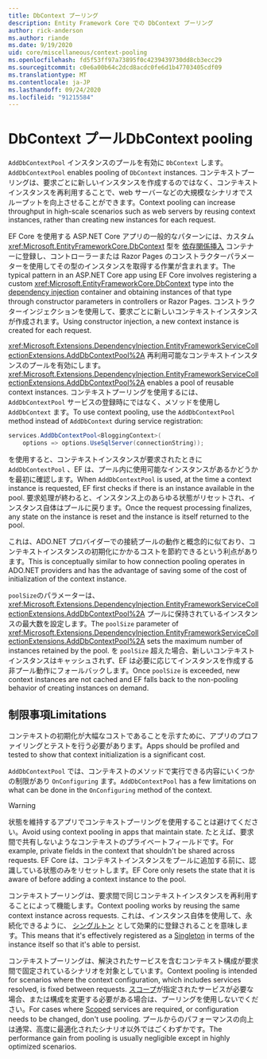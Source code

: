```yaml
---
title: DbContext プーリング
description: Entity Framework Core での DbContext プーリング
author: rick-anderson
ms.author: riande
ms.date: 9/19/2020
uid: core/miscellaneous/context-pooling
ms.openlocfilehash: fd5f53ff97a73895f0c4239439730dd8cb3ecc29
ms.sourcegitcommit: c0e6a00b64c2dcd8acdc0fe6d1b47703405cdf09
ms.translationtype: MT
ms.contentlocale: ja-JP
ms.lasthandoff: 09/24/2020
ms.locfileid: "91215584"
---
```

# <a name="dbcontext-pooling"></a><span data-ttu-id="3f351-103">DbContext プール</span><span class="sxs-lookup"><span data-stu-id="3f351-103">DbContext pooling</span></span>

<span data-ttu-id="3f351-104">`AddDbContextPool` インスタンスのプールを有効に `DbContext` します。</span><span class="sxs-lookup"><span data-stu-id="3f351-104">`AddDbContextPool` enables pooling of `DbContext` instances.</span></span> <span data-ttu-id="3f351-105">コンテキストプーリングは、要求ごとに新しいインスタンスを作成するのではなく、コンテキストインスタンスを再利用することで、web サーバーなどの大規模なシナリオでスループットを向上させることができます。</span><span class="sxs-lookup"><span data-stu-id="3f351-105">Context pooling can increase throughput in high-scale scenarios such as web servers by reusing context instances, rather than creating new instances for each request.</span></span>

<span data-ttu-id="3f351-106">EF Core を使用する ASP.NET Core アプリの一般的なパターンには、カスタム <xref:Microsoft.EntityFrameworkCore.DbContext> 型を [依存関係挿入](/aspnet/core/fundamentals/dependency-injection) コンテナーに登録し、コントローラーまたは Razor Pages のコンストラクターパラメーターを使用してその型のインスタンスを取得する作業が含まれます。</span><span class="sxs-lookup"><span data-stu-id="3f351-106">The typical pattern in an ASP.NET Core app using EF Core involves registering a custom <xref:Microsoft.EntityFrameworkCore.DbContext> type into the [dependency injection](/aspnet/core/fundamentals/dependency-injection) container and obtaining instances of that type through constructor parameters in controllers or Razor Pages.</span></span> <span data-ttu-id="3f351-107">コンストラクターインジェクションを使用して、要求ごとに新しいコンテキストインスタンスが作成されます。</span><span class="sxs-lookup"><span data-stu-id="3f351-107">Using constructor injection, a new context instance is created for each request.</span></span>

<span data-ttu-id="3f351-108"><xref:Microsoft.Extensions.DependencyInjection.EntityFrameworkServiceCollectionExtensions.AddDbContextPool%2A> 再利用可能なコンテキストインスタンスのプールを有効にします。</span><span class="sxs-lookup"><span data-stu-id="3f351-108"><xref:Microsoft.Extensions.DependencyInjection.EntityFrameworkServiceCollectionExtensions.AddDbContextPool%2A> enables a pool of reusable context instances.</span></span> <span data-ttu-id="3f351-109">コンテキストプーリングを使用するには、 `AddDbContextPool` サービスの登録時にではなく、メソッドを使用し `AddDbContext` ます。</span><span class="sxs-lookup"><span data-stu-id="3f351-109">To use context pooling, use the `AddDbContextPool` method instead of `AddDbContext` during service registration:</span></span>

``` csharp
services.AddDbContextPool<BloggingContext>(
    options => options.UseSqlServer(connectionString));
```

<span data-ttu-id="3f351-110">を使用すると、コンテキストインスタンスが要求されたときに `AddDbContextPool` 、EF は、プール内に使用可能なインスタンスがあるかどうかを最初に確認します。</span><span class="sxs-lookup"><span data-stu-id="3f351-110">When `AddDbContextPool` is used, at the time a context instance is requested, EF first checks if there is an instance available in the pool.</span></span> <span data-ttu-id="3f351-111">要求処理が終わると、インスタンス上のあらゆる状態がリセットされ、インスタンス自体はプールに戻ります。</span><span class="sxs-lookup"><span data-stu-id="3f351-111">Once the request processing finalizes, any state on the instance is reset and the instance is itself returned to the pool.</span></span>

<span data-ttu-id="3f351-112">これは、ADO.NET プロバイダーでの接続プールの動作と概念的に似ており、コンテキストインスタンスの初期化にかかるコストを節約できるという利点があります。</span><span class="sxs-lookup"><span data-stu-id="3f351-112">This is conceptually similar to how connection pooling operates in ADO.NET providers and has the advantage of saving some of the cost of initialization of the context instance.</span></span>

<span data-ttu-id="3f351-113">`poolSize`のパラメーターは、 <xref:Microsoft.Extensions.DependencyInjection.EntityFrameworkServiceCollectionExtensions.AddDbContextPool%2A> プールに保持されているインスタンスの最大数を設定します。</span><span class="sxs-lookup"><span data-stu-id="3f351-113">The `poolSize` parameter of <xref:Microsoft.Extensions.DependencyInjection.EntityFrameworkServiceCollectionExtensions.AddDbContextPool%2A> sets the maximum number of instances retained by the pool.</span></span> <span data-ttu-id="3f351-114">を `poolSize` 超えた場合、新しいコンテキストインスタンスはキャッシュされず、EF は必要に応じてインスタンスを作成する非プール動作にフォールバックします。</span><span class="sxs-lookup"><span data-stu-id="3f351-114">Once `poolSize` is exceeded, new context instances are not cached and  EF falls back to the non-pooling behavior of creating instances on demand.</span></span>

## <a name="limitations"></a><span data-ttu-id="3f351-115">制限事項</span><span class="sxs-lookup"><span data-stu-id="3f351-115">Limitations</span></span>

<span data-ttu-id="3f351-116">コンテキストの初期化が大幅なコストであることを示すために、アプリのプロファイリングとテストを行う必要があります。</span><span class="sxs-lookup"><span data-stu-id="3f351-116">Apps should be profiled and tested to show that context initialization is a significant cost.</span></span>

<span data-ttu-id="3f351-117">`AddDbContextPool` では、コンテキストのメソッドで実行できる内容にいくつかの制限があり `OnConfiguring` ます。</span><span class="sxs-lookup"><span data-stu-id="3f351-117">`AddDbContextPool` has a few limitations on what can be done in the `OnConfiguring` method of the context.</span></span>

> [!WARNING]  
> <span data-ttu-id="3f351-118">状態を維持するアプリでコンテキストプーリングを使用することは避けてください。</span><span class="sxs-lookup"><span data-stu-id="3f351-118">Avoid using context pooling in apps that maintain state.</span></span> <span data-ttu-id="3f351-119">たとえば、要求間で共有しないようなコンテキストのプライベートフィールドです。</span><span class="sxs-lookup"><span data-stu-id="3f351-119">For example, private fields in the context that shouldn't be shared across requests.</span></span> <span data-ttu-id="3f351-120">EF Core は、コンテキストインスタンスをプールに追加する前に、認識している状態のみをリセットします。</span><span class="sxs-lookup"><span data-stu-id="3f351-120">EF Core only resets the state that it is aware of before adding a context instance to the pool.</span></span>

<span data-ttu-id="3f351-121">コンテキストプーリングは、要求間で同じコンテキストインスタンスを再利用することによって機能します。</span><span class="sxs-lookup"><span data-stu-id="3f351-121">Context pooling works by reusing the same context instance across requests.</span></span> <span data-ttu-id="3f351-122">これは、インスタンス自体を使用して、永続化できるように、 [シングルトン](/aspnet/core/fundamentals/dependency-injection#service-lifetimes) として効果的に登録されることを意味します。</span><span class="sxs-lookup"><span data-stu-id="3f351-122">This means that it's effectively registered as a [Singleton](/aspnet/core/fundamentals/dependency-injection#service-lifetimes) in terms of the instance itself so that it's able to persist.</span></span>

<span data-ttu-id="3f351-123">コンテキストプーリングは、解決されたサービスを含むコンテキスト構成が要求間で固定されているシナリオを対象としています。</span><span class="sxs-lookup"><span data-stu-id="3f351-123">Context pooling is intended for scenarios where the context configuration, which includes services resolved, is fixed between requests.</span></span> <span data-ttu-id="3f351-124">[スコープ](/aspnet/core/fundamentals/dependency-injection#service-lifetimes)が指定されたサービスが必要な場合、または構成を変更する必要がある場合は、プーリングを使用しないでください。</span><span class="sxs-lookup"><span data-stu-id="3f351-124">For cases where [Scoped](/aspnet/core/fundamentals/dependency-injection#service-lifetimes) services are required, or configuration needs to be changed, don't use pooling.</span></span> <span data-ttu-id="3f351-125">プールからのパフォーマンスの向上は通常、高度に最適化されたシナリオ以外ではごくわずかです。</span><span class="sxs-lookup"><span data-stu-id="3f351-125">The performance gain from pooling is usually negligible except in highly optimized scenarios.</span></span>
